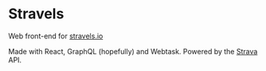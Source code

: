 # Stravels

Web front-end for [stravels.io](https://stravels.io)

Made with React, GraphQL (hopefully) and Webtask.
Powered by the [Strava](https://www.strava.com) API.
